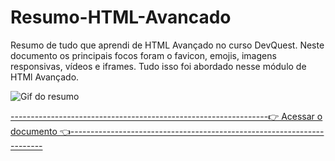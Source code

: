 # Resumo-HTML-Avancado
Resumo de tudo que aprendi de HTML Avançado no curso DevQuest. Neste documento os principais focos foram o favicon, emojis, imagens responsivas, vídeos e iframes. 
Tudo isso foi abordado nesse módulo de HTMl Avançado. 

<img src="resumo.gif" alt="Gif do resumo">

<a href="https://ericrdgs.github.io/Resumo-HTML-Avancado/">----------------------------------------------------------------👉 Acessar o documento 👈-----------------------------------------------------------------------</a>

